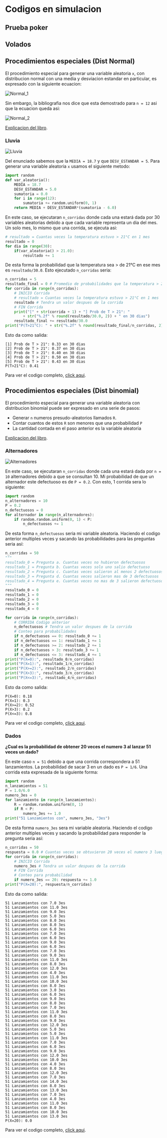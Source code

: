# Codigos en simulacion

## Prueba poker

## Volados

## Procedimientos especiales (Dist Normal)

El procedimiento especial para generar una variable aleatoria `x`, con distribucion normal con una media y desviacion estandar en particular, es expresado con la siguiente ecuacion:

![Normal_1](Normal_1.png)

Sin embargo, la bibliografia nos dice que esta demostrado para `n = 12` asi que la ecuacion queda asi:

![Normal_2](Normal_2.png)

[Explicacion del libro](Normal.png).

### Lluvia

![Lluvia](Normal_Lluvia.png)

Del enunciado sabemos que la `MEDIA = 18.7` y que `DESV_ESTANDAR = 5`. Para generar una variable aleatoria `x` usamos el siguiente metodo:
```python
import random
def var_aleatoria():
    MEDIA = 18.7
    DESV_ESTANDAR = 5.0
    sumatoria = 0.0
    for i in range(12):
        sumatoria += random.uniform(0, 1)
    return MEDIA + DESV_ESTANDAR*(sumatoria - 6.0)
```
En este caso, se ejecutaran `n_corridas` donde cada una estará dada por 30 variables aleatorias debido a que cada variable representa un dia del mes. Un solo mes, lo mismo que una corrida, se ejecuta asi:
```python
# resultado = Cuantas veces la temperatura estuvo > 21°C en 1 mes
resultado = 0
for dia in range(30):
    if(var_aleatoria() > 21.0):
        resultado += 1
```
De esta forma la probabilidad que la temperatura sea > de 21°C en ese mes es `resultado/30.0`. Esto ejecutado `n_corridas` seria:
```python
n_corridas = 5
resultado_final = 0 # Promedio de probabilidades que la temperatura > 21°C despues de n_corridas
for corrida in range(n_corridas):
    # INICIO Corrida
    # resultado = Cuantas veces la temperatura estuvo > 21°C en 1 mes
    resultado # Tendra un valor despues de la corrida
    # FIN Corrida
    print("[" + str(corrida + 1) + "] Prob de T > 21°: "
        + str("%.2f" % round(resultado/30.0, 2)) + " en 30 dias")
    resultado_final += resultado/30.0
print("P(T>21°C): " + str("%.2f" % round(resultado_final/n_corridas, 2)))
```
Esto da como salida:
```shell
[1] Prob de T > 21°: 0.33 en 30 dias
[2] Prob de T > 21°: 0.37 en 30 dias
[3] Prob de T > 21°: 0.40 en 30 dias
[4] Prob de T > 21°: 0.50 en 30 dias
[5] Prob de T > 21°: 0.43 en 30 dias
P(T>21°C): 0.41
```
Para ver el codigo completo, [click aqui](Normal_Lluvia.py).

## Procedimientos especiales (Dist binomial)

El procedimiento especial para generar una variable aleatoria con distribucion binomial puede ser expresado en una serie de pasos:
- Generar `n` numeros presudo-aleatorios llamados `R`.
- Contar cuantos de estos `R` son menores que una probabilidad `P`
- La cantidad contada en el paso anterior es la variable aleatoria

[Explicacion del libro](Binomial.png).

### Alternadores

![Alternadores](Binomial_Alternadores.png)

En este caso, se ejecutaran `n_corridas` donde cada una estará dada por `n = 10` alternadores debido a que se consultan 10. Mi probabilidad de que un alternador este defectuoso es de `P = 0.2`. Con esto, 1 corrida sera lo siguiente:
```python
import random
n_alternadores = 10
P = 0.2
n_defectuosos = 0
for alternador in range(n_alternadores):
    if random.random.uniform(0, 1) < P:
        n_defectuosos += 1
```
De esta forma `n_defectuosos` seria mi variable aleatoria. Haciendo el codigo anterior multiples veces y sacando las probabilidades para las preguntas seria así:
```python
n_corridas = 50
"""
resultado_0 = Pregunta a. Cuantas veces no hubieron defectuosos
resultado_1 = Pregunta b. Cuantas veces solo uno salio defectuoso
resultado_2 = Pregunta c. Cuantas veces salieron al menos 2 defectuosos
resultado_3 = Pregunta d. Cuantas veces salieron mas de 3 defectuosos
resultado_4 = Pregunta e. Cuantas veces no mas de 3 salieron defectuosos
"""
resultado_0 = 0
resultado_1 = 0
resultado_2 = 0
resultado_3 = 0
resultado_4 = 0

for corrida in range(n_corridas):
    # CORRIDA Codigo anterior
    n_defectuosos # Tendra un valor despues de la corrida
    # Conteo para probabilidades
    if n_defectuosos == 0: resultado_0 += 1
    if n_defectuosos == 1: resultado_1 += 1
    if n_defectuosos >= 2: resultado_2 += 1
    if n_defectuosos > 3: resultado_3 += 1
    if n_defectuosos <= 3: resultado_4 += 1
print("P(X=0):", resultado_0/n_corridas)
print("P(X=1):", resultado_1/n_corridas)
print("P(X>=2):", resultado_2/n_corridas)
print("P(X>3):", resultado_3/n_corridas)
print("P(X<=3):", resultado_4/n_corridas)
```
Esto da como salida:
```shell
P(X=0): 0.18
P(X=1): 0.3
P(X>=2): 0.52
P(X>3): 0.2
P(X<=3): 0.8
```
Para ver el codigo completo, [click aqui](Binomial_Alternadores.py).

### Dados

__¿Cual es la probabilidad de obtener 20 veces el numero 3 al lanzar 51 veces un dado?__

En este caso `n = 51` debido a que una corrida correspondera a 51 lanzamientos. La probabilidad de sacar 3 en un dado es `P = 1/6`. Una corrida esta expresada de la siguiente forma:
```python
import random
n_lanzamientos = 51
P = 1.0/6.0
numero_3es = 0
for lanzamiento in range(n_lanzamientos):
    R = random.random.uniform(0, 1)
    if R < P:
        numero_3es += 1.0
print("51 Lanzamientos con", numero_3es, "3es")
```
De esta forma `numero_3es` sera mi variable aleatoria. Haciendo el codigo anterior multiples veces y sacando la probabilidad para responder la pregunta seria así:
```python
n_corridas = 50
respuesta = 0.0 # Cuantas veces se obtuvieron 20 veces el numero 3 luego de n_lanzamientos 
for corrida in range(n_corridas):
    # INICIO Corrida
    numero_3es # Tendra un valor despues de la corrida
    # FIN Corrida
    # Conteo para probabilidad
    if numero_3es == 20: respuesta += 1.0
print("P(X=20):", respuesta/n_corridas)
```
Esto da como salida:
```shell
51 Lanzamientos con 7.0 3es
51 Lanzamientos con 11.0 3es
51 Lanzamientos con 9.0 3es
51 Lanzamientos con 5.0 3es
51 Lanzamientos con 8.0 3es
51 Lanzamientos con 8.0 3es
51 Lanzamientos con 6.0 3es
51 Lanzamientos con 7.0 3es
51 Lanzamientos con 6.0 3es
51 Lanzamientos con 9.0 3es
51 Lanzamientos con 6.0 3es
51 Lanzamientos con 7.0 3es
51 Lanzamientos con 9.0 3es
51 Lanzamientos con 11.0 3es
51 Lanzamientos con 8.0 3es
51 Lanzamientos con 12.0 3es
51 Lanzamientos con 4.0 3es
51 Lanzamientos con 11.0 3es
51 Lanzamientos con 10.0 3es
51 Lanzamientos con 8.0 3es
51 Lanzamientos con 3.0 3es
51 Lanzamientos con 6.0 3es
51 Lanzamientos con 9.0 3es
51 Lanzamientos con 8.0 3es
51 Lanzamientos con 7.0 3es
51 Lanzamientos con 11.0 3es
51 Lanzamientos con 8.0 3es
51 Lanzamientos con 9.0 3es
51 Lanzamientos con 12.0 3es
51 Lanzamientos con 5.0 3es
51 Lanzamientos con 5.0 3es
51 Lanzamientos con 11.0 3es
51 Lanzamientos con 7.0 3es
51 Lanzamientos con 6.0 3es
51 Lanzamientos con 9.0 3es
51 Lanzamientos con 12.0 3es
51 Lanzamientos con 10.0 3es
51 Lanzamientos con 4.0 3es
51 Lanzamientos con 8.0 3es
51 Lanzamientos con 12.0 3es
51 Lanzamientos con 7.0 3es
51 Lanzamientos con 14.0 3es
51 Lanzamientos con 8.0 3es
51 Lanzamientos con 13.0 3es
51 Lanzamientos con 7.0 3es
51 Lanzamientos con 4.0 3es
51 Lanzamientos con 11.0 3es
51 Lanzamientos con 8.0 3es
51 Lanzamientos con 10.0 3es
51 Lanzamientos con 13.0 3es
P(X=20): 0.0
```
Para ver el codigo completo, [click aqui](Binomial_Dados.py).